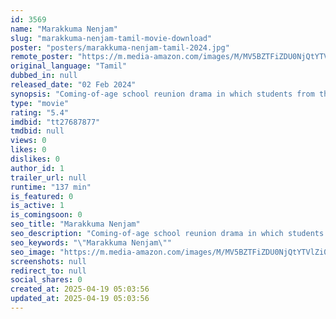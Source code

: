 ```yaml
---
id: 3569
name: "Marakkuma Nenjam"
slug: "marakkuma-nenjam-tamil-movie-download"
poster: "posters/marakkuma-nenjam-tamil-2024.jpg"
remote_poster: "https://m.media-amazon.com/images/M/MV5BZTFiZDU0NjQtYTVlZi00MGY0LWJkMDktZDczODhlN2Y1ZDk0XkEyXkFqcGc@._V1_SX300.jpg"
original_language: "Tamil"
dubbed_in: null
released_date: "02 Feb 2024"
synopsis: "Coming-of-age school reunion drama in which students from the 2008 batch of a convent school are forced to get back to their school in 2018 and spend 3 months to take the board exams followed by a court order."
type: "movie"
rating: "5.4"
imdbid: "tt27687877"
tmdbid: null
views: 0
likes: 0
dislikes: 0
author_id: 1
trailer_url: null
runtime: "137 min"
is_featured: 0
is_active: 1
is_comingsoon: 0
seo_title: "Marakkuma Nenjam"
seo_description: "Coming-of-age school reunion drama in which students from the 2008 batch of a convent school are forced to get back to their school in 2018 and spend 3 months to take the board exams followed by a court order."
seo_keywords: "\"Marakkuma Nenjam\""
seo_image: "https://m.media-amazon.com/images/M/MV5BZTFiZDU0NjQtYTVlZi00MGY0LWJkMDktZDczODhlN2Y1ZDk0XkEyXkFqcGc@._V1_SX300.jpg"
screenshots: null
redirect_to: null
social_shares: 0
created_at: 2025-04-19 05:03:56
updated_at: 2025-04-19 05:03:56
---
```


